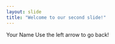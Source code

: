 ```yaml
---
layout: slide
title: "Welcome to our second slide!"
---
```

Your Name
Use the left arrow to go back!
